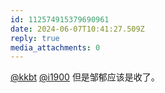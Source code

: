 ```yaml
---
id: 112574915379690961
date: 2024-06-07T10:41:27.509Z
reply: true
media_attachments: 0
---
```


[@kkbt](https://hello.2heng.xin/@kkbt) [@i1900](https://mast.dragon-fly.club/@i1900) 但是邹郁应该是收了。

